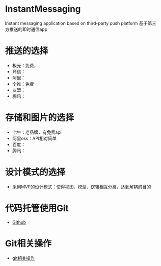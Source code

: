 # InstantMessaging
Instant messaging application based on third-party push platform
基于第三方推送的即时通信app

# 推送的选择
- 极光：免费，
- 环信：
- 阿里：
- 个推：免费
- 友盟：
- 腾讯：

# 存储和图片的选择
- 七牛：老品牌，有免费api
- 阿里oss：API相对简单
- 百度：
- 腾讯：

# 设计模式的选择
- 采用MVP的设计模式：使得视图、模型、逻辑相互分离，达到解耦的目的

# 代码托管使用Git
- [Github](https://github.com/HuaiAnGG/InstantMessaging.git)

# Git相关操作
- [git相关操作](https://github.com/HuaiAnGG/InstantMessaging/blob/master/Doc/Git%E7%9B%B8%E5%85%B3%E6%93%8D%E4%BD%9C.md)